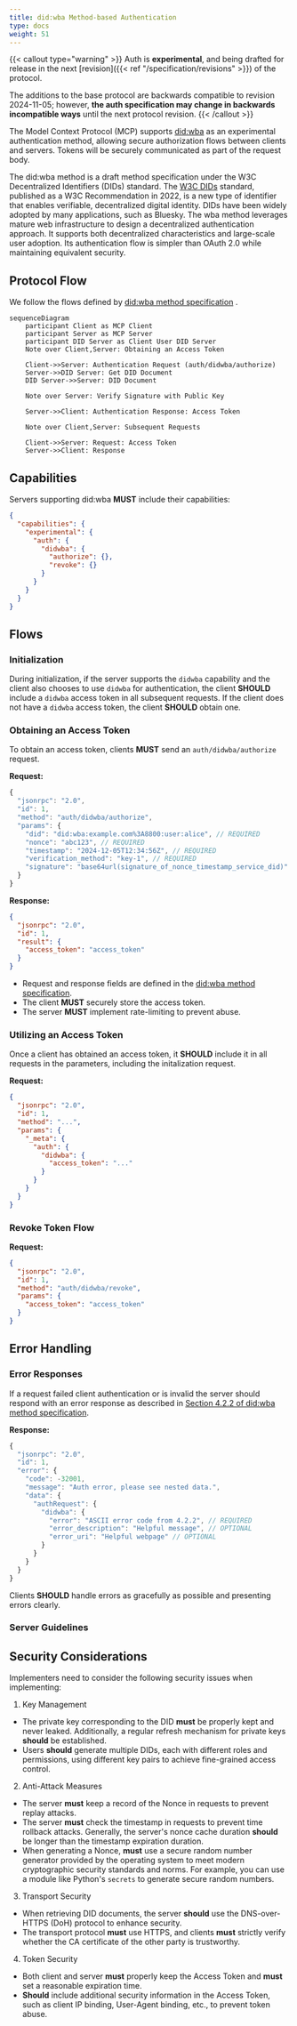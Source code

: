 ```yaml
---
title: did:wba Method-based Authentication
type: docs
weight: 51
---
```


{{< callout type="warning" >}}
Auth is **experimental**, and being drafted for release in the next [revision]({{< ref "/specification/revisions" >}}) of the protocol.

The additions to the base protocol are backwards compatible to revision 2024-11-05; however, **the auth specification may change in backwards incompatible ways** until the next protocol revision.
{{< /callout >}}

The Model Context Protocol (MCP) supports [did:wba](https://github.com/chgaowei/AgentNetworkProtocol/blob/main/03-did%3Awba%20Method%20Design%20Specification.md)  as an experimental authentication method, allowing secure authorization flows between clients and servers. Tokens will be securely communicated as part of the request body.

The did:wba method is a draft method specification under the W3C Decentralized Identifiers (DIDs) standard. The [W3C DIDs](https://www.w3.org/TR/did-core/) standard, published as a W3C Recommendation in 2022, is a new type of identifier that enables verifiable, decentralized digital identity. DIDs have been widely adopted by many applications, such as Bluesky. The wba method leverages mature web infrastructure to design a decentralized authentication approach. It supports both decentralized characteristics and large-scale user adoption. Its authentication flow is simpler than OAuth 2.0 while maintaining equivalent security.

## Protocol Flow
We follow the flows defined by [did:wba method specification](https://github.com/chgaowei/AgentNetworkProtocol/blob/main/03-did%3Awba%20Method%20Design%20Specification.md#4-cross-platform-identity-authentication-process-based-on-didwba-method-and-json-format-data) .

```mermaid
sequenceDiagram
    participant Client as MCP Client
    participant Server as MCP Server
    participant DID Server as Client User DID Server
    Note over Client,Server: Obtaining an Access Token

    Client->>Server: Authentication Request (auth/didwba/authorize)
    Server->>DID Server: Get DID Document
    DID Server->>Server: DID Document

    Note over Server: Verify Signature with Public Key

    Server->>Client: Authentication Response: Access Token

    Note over Client,Server: Subsequent Requests

    Client->>Server: Request: Access Token
    Server->>Client: Response
```

## Capabilities

Servers supporting did:wba **MUST** include their capabilities:

```json
{
  "capabilities": {
    "experimental": {
      "auth": {
        "didwba": {
          "authorize": {},
          "revoke": {}          
        }
      }
    }
  }
}
```

## Flows
### Initialization
During initialization, if the server supports the `didwba` capability and the client also chooses to use `didwba` for authentication, the client **SHOULD** include a `didwba` access token in all subsequent requests. If the client does not have a `didwba` access token, the client **SHOULD** obtain one.

### Obtaining an Access Token

To obtain an access token, clients **MUST** send an `auth/didwba/authorize` request.

**Request:**
```typescript
{
  "jsonrpc": "2.0",
  "id": 1,
  "method": "auth/didwba/authorize",
  "params": {
    "did": "did:wba:example.com%3A8800:user:alice", // REQUIRED
    "nonce": "abc123", // REQUIRED
    "timestamp": "2024-12-05T12:34:56Z", // REQUIRED
    "verification_method": "key-1", // REQUIRED
    "signature": "base64url(signature_of_nonce_timestamp_service_did)" // REQUIRED
  }
}
```

**Response:**
```json
{
  "jsonrpc": "2.0",
  "id": 1,
  "result": {
    "access_token": "access_token"
  }
}
```

- Request and response fields are defined in the [did:wba method specification](https://github.com/chgaowei/AgentNetworkProtocol/blob/main/03-did%3Awba%20Method%20Design%20Specification.md#4-cross-platform-identity-authentication-process-based-on-didwba-method-and-json-format-data).
- The client **MUST** securely store the access token.
- The server **MUST** implement rate-limiting to prevent abuse.

### Utilizing an Access Token

Once a client has obtained an access token, it **SHOULD** include it in all requests in the parameters, including the initalization request.

**Request:**

```json
{
  "jsonrpc": "2.0",
  "id": 1,
  "method": "...",
  "params": {
    "_meta": {
      "auth": {
        "didwba": {
          "access_token": "..."
        }
      }
    }
  }
}
```

### Revoke Token Flow

**Request:**

```json
{
  "jsonrpc": "2.0",
  "id": 1,
  "method": "auth/didwba/revoke",
  "params": {
    "access_token": "access_token"
  }
}
```

## Error Handling
### Error Responses
If a request failed client authentication or is invalid the server should respond with an error response as described in [Section 4.2.2 of did:wba method specification](https://github.com/chgaowei/AgentNetworkProtocol/blob/main/03-did%3Awba%20Method%20Design%20Specification.md#422-error-handling).

**Response:**
```typescript
{
  "jsonrpc": "2.0",
  "id": 1,
  "error": {
    "code": -32001,
    "message": "Auth error, please see nested data.",
    "data": {
      "authRequest": {
        "didwba": {
          "error": "ASCII error code from 4.2.2", // REQUIRED
          "error_description": "Helpful message", // OPTIONAL
          "error_uri": "Helpful webpage" // OPTIONAL
        }
      }
    }
  }
}
```
Clients **SHOULD** handle errors as gracefully as possible and presenting errors clearly.


### Server Guidelines

## Security Considerations
   
Implementers need to consider the following security issues when implementing:

1. Key Management
- The private key corresponding to the DID **must** be properly kept and never leaked. Additionally, a regular refresh mechanism for private keys **should** be established.
- Users **should** generate multiple DIDs, each with different roles and permissions, using different key pairs to achieve fine-grained access control.

2. Anti-Attack Measures
- The server **must** keep a record of the Nonce in requests to prevent replay attacks.
- The server **must** check the timestamp in requests to prevent time rollback attacks. Generally, the server's nonce cache duration **should** be longer than the timestamp expiration duration.
- When generating a Nonce, **must** use a secure random number generator provided by the operating system to meet modern cryptographic security standards and norms. For example, you can use a module like Python's `secrets` to generate secure random numbers.

3. Transport Security
- When retrieving DID documents, the server **should** use the DNS-over-HTTPS (DoH) protocol to enhance security.
- The transport protocol **must** use HTTPS, and clients **must** strictly verify whether the CA certificate of the other party is trustworthy.

4. Token Security
- Both client and server **must** properly keep the Access Token and **must** set a reasonable expiration time.
- **Should** include additional security information in the Access Token, such as client IP binding, User-Agent binding, etc., to prevent token abuse.

